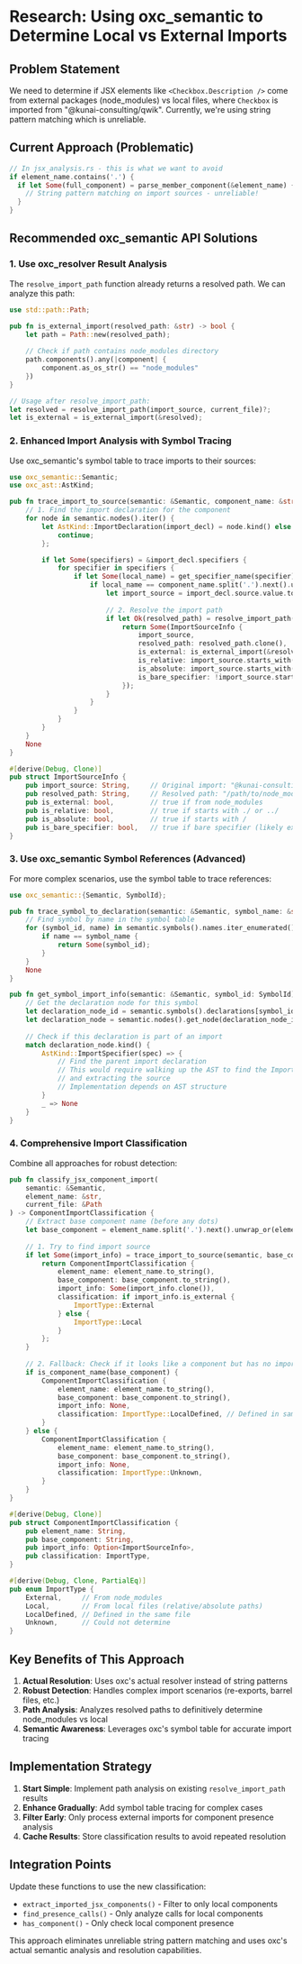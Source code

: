 # Research: Using oxc_semantic to Determine Local vs External Imports

## Problem Statement
We need to determine if JSX elements like `<Checkbox.Description />` come from external packages (node_modules) vs local files, where `Checkbox` is imported from "@kunai-consulting/qwik". Currently, we're using string pattern matching which is unreliable.

## Current Approach (Problematic)
```rust
// In jsx_analysis.rs - this is what we want to avoid
if element_name.contains('.') {
  if let Some(full_component) = parse_member_component(&element_name) {
    // String pattern matching on import sources - unreliable!
  }
}
```

## Recommended oxc_semantic API Solutions

### 1. Use oxc_resolver Result Analysis
The `resolve_import_path` function already returns a resolved path. We can analyze this path:

```rust
use std::path::Path;

pub fn is_external_import(resolved_path: &str) -> bool {
    let path = Path::new(resolved_path);
    
    // Check if path contains node_modules directory
    path.components().any(|component| {
        component.as_os_str() == "node_modules"
    })
}

// Usage after resolve_import_path:
let resolved = resolve_import_path(import_source, current_file)?;
let is_external = is_external_import(&resolved);
```

### 2. Enhanced Import Analysis with Symbol Tracing
Use oxc_semantic's symbol table to trace imports to their sources:

```rust
use oxc_semantic::Semantic;
use oxc_ast::AstKind;

pub fn trace_import_to_source(semantic: &Semantic, component_name: &str, current_file: &Path) -> Option<ImportSourceInfo> {
    // 1. Find the import declaration for the component
    for node in semantic.nodes().iter() {
        let AstKind::ImportDeclaration(import_decl) = node.kind() else {
            continue;
        };

        if let Some(specifiers) = &import_decl.specifiers {
            for specifier in specifiers {
                if let Some(local_name) = get_specifier_name(specifier) {
                    if local_name == component_name.split('.').next().unwrap_or(component_name) {
                        let import_source = import_decl.source.value.to_string();
                        
                        // 2. Resolve the import path
                        if let Ok(resolved_path) = resolve_import_path(&import_source, current_file) {
                            return Some(ImportSourceInfo {
                                import_source,
                                resolved_path: resolved_path.clone(),
                                is_external: is_external_import(&resolved_path),
                                is_relative: import_source.starts_with("./") || import_source.starts_with("../"),
                                is_absolute: import_source.starts_with("/"),
                                is_bare_specifier: !import_source.starts_with(".") && !import_source.starts_with("/")
                            });
                        }
                    }
                }
            }
        }
    }
    None
}

#[derive(Debug, Clone)]
pub struct ImportSourceInfo {
    pub import_source: String,     // Original import: "@kunai-consulting/qwik"
    pub resolved_path: String,     // Resolved path: "/path/to/node_modules/@kunai-consulting/qwik/index.js"
    pub is_external: bool,         // true if from node_modules
    pub is_relative: bool,         // true if starts with ./ or ../
    pub is_absolute: bool,         // true if starts with /
    pub is_bare_specifier: bool,   // true if bare specifier (likely external)
}
```

### 3. Use oxc_semantic Symbol References (Advanced)
For more complex scenarios, use the symbol table to trace references:

```rust
use oxc_semantic::{Semantic, SymbolId};

pub fn trace_symbol_to_declaration(semantic: &Semantic, symbol_name: &str) -> Option<SymbolId> {
    // Find symbol by name in the symbol table
    for (symbol_id, name) in semantic.symbols().names.iter_enumerated() {
        if name == symbol_name {
            return Some(symbol_id);
        }
    }
    None
}

pub fn get_symbol_import_info(semantic: &Semantic, symbol_id: SymbolId) -> Option<String> {
    // Get the declaration node for this symbol
    let declaration_node_id = semantic.symbols().declarations[symbol_id];
    let declaration_node = semantic.nodes().get_node(declaration_node_id);
    
    // Check if this declaration is part of an import
    match declaration_node.kind() {
        AstKind::ImportSpecifier(spec) => {
            // Find the parent import declaration
            // This would require walking up the AST to find the ImportDeclaration
            // and extracting the source
            // Implementation depends on AST structure
        }
        _ => None
    }
}
```

### 4. Comprehensive Import Classification
Combine all approaches for robust detection:

```rust
pub fn classify_jsx_component_import(
    semantic: &Semantic, 
    element_name: &str, 
    current_file: &Path
) -> ComponentImportClassification {
    // Extract base component name (before any dots)
    let base_component = element_name.split('.').next().unwrap_or(element_name);
    
    // 1. Try to find import source
    if let Some(import_info) = trace_import_to_source(semantic, base_component, current_file) {
        return ComponentImportClassification {
            element_name: element_name.to_string(),
            base_component: base_component.to_string(),
            import_info: Some(import_info.clone()),
            classification: if import_info.is_external {
                ImportType::External
            } else {
                ImportType::Local
            }
        };
    }
    
    // 2. Fallback: Check if it looks like a component but has no import
    if is_component_name(base_component) {
        ComponentImportClassification {
            element_name: element_name.to_string(),
            base_component: base_component.to_string(),
            import_info: None,
            classification: ImportType::LocalDefined, // Defined in same file
        }
    } else {
        ComponentImportClassification {
            element_name: element_name.to_string(),
            base_component: base_component.to_string(),
            import_info: None,
            classification: ImportType::Unknown,
        }
    }
}

#[derive(Debug, Clone)]
pub struct ComponentImportClassification {
    pub element_name: String,
    pub base_component: String,
    pub import_info: Option<ImportSourceInfo>,
    pub classification: ImportType,
}

#[derive(Debug, Clone, PartialEq)]
pub enum ImportType {
    External,     // From node_modules
    Local,        // From local files (relative/absolute paths)
    LocalDefined, // Defined in the same file
    Unknown,      // Could not determine
}
```

## Key Benefits of This Approach

1. **Actual Resolution**: Uses oxc's actual resolver instead of string patterns
2. **Robust Detection**: Handles complex import scenarios (re-exports, barrel files, etc.)
3. **Path Analysis**: Analyzes resolved paths to definitively determine node_modules vs local
4. **Semantic Awareness**: Leverages oxc's symbol table for accurate import tracing

## Implementation Strategy

1. **Start Simple**: Implement path analysis on existing `resolve_import_path` results
2. **Enhance Gradually**: Add symbol table tracing for complex cases
3. **Filter Early**: Only process external imports for component presence analysis
4. **Cache Results**: Store classification results to avoid repeated resolution

## Integration Points

Update these functions to use the new classification:
- `extract_imported_jsx_components()` - Filter to only local components
- `find_presence_calls()` - Only analyze calls for local components  
- `has_component()` - Only check local component presence

This approach eliminates unreliable string pattern matching and uses oxc's actual semantic analysis and resolution capabilities.